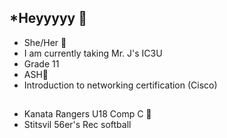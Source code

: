 ## *Heyyyyy 🥰
- She/Her 🌟
- I am currently taking Mr. J's IC3U
- Grade 11
- ASH🪷
- Introduction to networking certification (Cisco)
  ##
- Kanata Rangers U18 Comp C 🏒
- Stitsvil 56er's Rec softball
